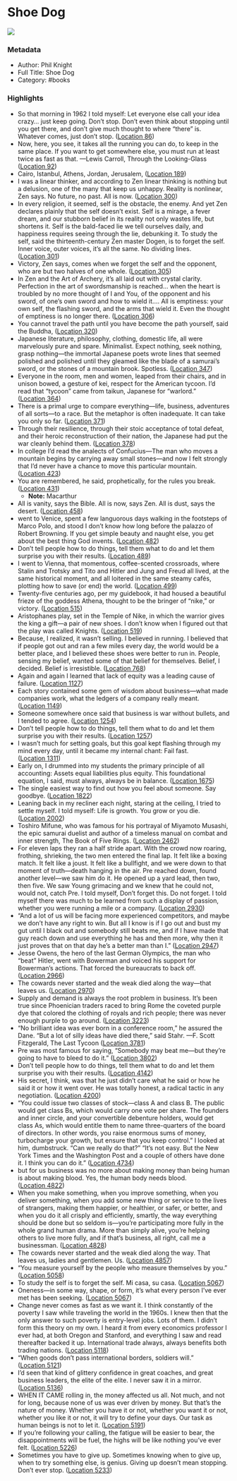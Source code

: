 # Shoe Dog

![](https://images-na.ssl-images-amazon.com/images/I/41k%2BWVPLwZL._SL200_.jpg)

### Metadata

- Author: Phil Knight
- Full Title: Shoe Dog
- Category: #books

### Highlights

- So that morning in 1962 I told myself: Let everyone else call your idea crazy… just keep going. Don’t stop. Don’t even think about stopping until you get there, and don’t give much thought to where “there” is. Whatever comes, just don’t stop. ([Location 86](https://readwise.io/to_kindle?action=open&asin=B0176M1A44&location=86))
- Now, here, you see, it takes all the running you can do, to keep in the same place. If you want to get somewhere else, you must run at least twice as fast as that. —Lewis Carroll, Through the Looking-Glass ([Location 92](https://readwise.io/to_kindle?action=open&asin=B0176M1A44&location=92))
- Cairo, Istanbul, Athens, Jordan, Jerusalem, ([Location 189](https://readwise.io/to_kindle?action=open&asin=B0176M1A44&location=189))
- I was a linear thinker, and according to Zen linear thinking is nothing but a delusion, one of the many that keep us unhappy. Reality is nonlinear, Zen says. No future, no past. All is now. ([Location 300](https://readwise.io/to_kindle?action=open&asin=B0176M1A44&location=300))
- In every religion, it seemed, self is the obstacle, the enemy. And yet Zen declares plainly that the self doesn’t exist. Self is a mirage, a fever dream, and our stubborn belief in its reality not only wastes life, but shortens it. Self is the bald-faced lie we tell ourselves daily, and happiness requires seeing through the lie, debunking it. To study the self, said the thirteenth-century Zen master Dogen, is to forget the self. Inner voice, outer voices, it’s all the same. No dividing lines. ([Location 301](https://readwise.io/to_kindle?action=open&asin=B0176M1A44&location=301))
- Victory, Zen says, comes when we forget the self and the opponent, who are but two halves of one whole. ([Location 305](https://readwise.io/to_kindle?action=open&asin=B0176M1A44&location=305))
- In Zen and the Art of Archery, it’s all laid out with crystal clarity. Perfection in the art of swordsmanship is reached… when the heart is troubled by no more thought of I and You, of the opponent and his sword, of one’s own sword and how to wield it.… All is emptiness: your own self, the flashing sword, and the arms that wield it. Even the thought of emptiness is no longer there. ([Location 306](https://readwise.io/to_kindle?action=open&asin=B0176M1A44&location=306))
- You cannot travel the path until you have become the path yourself, said the Buddha, ([Location 320](https://readwise.io/to_kindle?action=open&asin=B0176M1A44&location=320))
- Japanese literature, philosophy, clothing, domestic life, all were marvelously pure and spare. Minimalist. Expect nothing, seek nothing, grasp nothing—the immortal Japanese poets wrote lines that seemed polished and polished until they gleamed like the blade of a samurai’s sword, or the stones of a mountain brook. Spotless. ([Location 347](https://readwise.io/to_kindle?action=open&asin=B0176M1A44&location=347))
- Everyone in the room, men and women, leaped from their chairs, and in unison bowed, a gesture of kei, respect for the American tycoon. I’d read that “tycoon” came from taikun, Japanese for “warlord.” ([Location 364](https://readwise.io/to_kindle?action=open&asin=B0176M1A44&location=364))
- There is a primal urge to compare everything—life, business, adventures of all sorts—to a race. But the metaphor is often inadequate. It can take you only so far. ([Location 371](https://readwise.io/to_kindle?action=open&asin=B0176M1A44&location=371))
- Through their resilience, through their stoic acceptance of total defeat, and their heroic reconstruction of their nation, the Japanese had put the war cleanly behind them. ([Location 378](https://readwise.io/to_kindle?action=open&asin=B0176M1A44&location=378))
- In college I’d read the analects of Confucius—The man who moves a mountain begins by carrying away small stones—and now I felt strongly that I’d never have a chance to move this particular mountain. ([Location 423](https://readwise.io/to_kindle?action=open&asin=B0176M1A44&location=423))
- You are remembered, he said, prophetically, for the rules you break. ([Location 431](https://readwise.io/to_kindle?action=open&asin=B0176M1A44&location=431))
  - **Note:** Macarthur
- All is vanity, says the Bible. All is now, says Zen. All is dust, says the desert. ([Location 458](https://readwise.io/to_kindle?action=open&asin=B0176M1A44&location=458))
- went to Venice, spent a few languorous days walking in the footsteps of Marco Polo, and stood I don’t know how long before the palazzo of Robert Browning. If you get simple beauty and naught else, you get about the best thing God invents. ([Location 482](https://readwise.io/to_kindle?action=open&asin=B0176M1A44&location=482))
- Don’t tell people how to do things, tell them what to do and let them surprise you with their results. ([Location 489](https://readwise.io/to_kindle?action=open&asin=B0176M1A44&location=489))
- I went to Vienna, that momentous, coffee-scented crossroads, where Stalin and Trotsky and Tito and Hitler and Jung and Freud all lived, at the same historical moment, and all loitered in the same steamy cafés, plotting how to save (or end) the world. ([Location 499](https://readwise.io/to_kindle?action=open&asin=B0176M1A44&location=499))
- Twenty-five centuries ago, per my guidebook, it had housed a beautiful frieze of the goddess Athena, thought to be the bringer of “nike,” or victory. ([Location 515](https://readwise.io/to_kindle?action=open&asin=B0176M1A44&location=515))
- Aristophanes play, set in the Temple of Nike, in which the warrior gives the king a gift—a pair of new shoes. I don’t know when I figured out that the play was called Knights. ([Location 519](https://readwise.io/to_kindle?action=open&asin=B0176M1A44&location=519))
- Because, I realized, it wasn’t selling. I believed in running. I believed that if people got out and ran a few miles every day, the world would be a better place, and I believed these shoes were better to run in. People, sensing my belief, wanted some of that belief for themselves. Belief, I decided. Belief is irresistible. ([Location 768](https://readwise.io/to_kindle?action=open&asin=B0176M1A44&location=768))
- Again and again I learned that lack of equity was a leading cause of failure. ([Location 1127](https://readwise.io/to_kindle?action=open&asin=B0176M1A44&location=1127))
- Each story contained some gem of wisdom about business—what made companies work, what the ledgers of a company really meant. ([Location 1149](https://readwise.io/to_kindle?action=open&asin=B0176M1A44&location=1149))
- Someone somewhere once said that business is war without bullets, and I tended to agree. ([Location 1254](https://readwise.io/to_kindle?action=open&asin=B0176M1A44&location=1254))
- Don’t tell people how to do things, tell them what to do and let them surprise you with their results. ([Location 1257](https://readwise.io/to_kindle?action=open&asin=B0176M1A44&location=1257))
- I wasn’t much for setting goals, but this goal kept flashing through my mind every day, until it became my internal chant: Fail fast. ([Location 1311](https://readwise.io/to_kindle?action=open&asin=B0176M1A44&location=1311))
- Early on, I drummed into my students the primary principle of all accounting: Assets equal liabilities plus equity. This foundational equation, I said, must always, always be in balance. ([Location 1675](https://readwise.io/to_kindle?action=open&asin=B0176M1A44&location=1675))
- The single easiest way to find out how you feel about someone. Say goodbye. ([Location 1822](https://readwise.io/to_kindle?action=open&asin=B0176M1A44&location=1822))
- Leaning back in my recliner each night, staring at the ceiling, I tried to settle myself. I told myself: Life is growth. You grow or you die. ([Location 2002](https://readwise.io/to_kindle?action=open&asin=B0176M1A44&location=2002))
- Toshiro Mifune, who was famous for his portrayal of Miyamoto Musashi, the epic samurai duelist and author of a timeless manual on combat and inner strength, The Book of Five Rings. ([Location 2462](https://readwise.io/to_kindle?action=open&asin=B0176M1A44&location=2462))
- For eleven laps they ran a half stride apart. With the crowd now roaring, frothing, shrieking, the two men entered the final lap. It felt like a boxing match. It felt like a joust. It felt like a bullfight, and we were down to that moment of truth—death hanging in the air. Pre reached down, found another level—we saw him do it. He opened up a yard lead, then two, then five. We saw Young grimacing and we knew that he could not, would not, catch Pre. I told myself, Don’t forget this. Do not forget. I told myself there was much to be learned from such a display of passion, whether you were running a mile or a company. ([Location 2930](https://readwise.io/to_kindle?action=open&asin=B0176M1A44&location=2930))
- “And a lot of us will be facing more experienced competitors, and maybe we don’t have any right to win. But all I know is if I go out and bust my gut until I black out and somebody still beats me, and if I have made that guy reach down and use everything he has and then more, why then it just proves that on that day he’s a better man than I.” ([Location 2947](https://readwise.io/to_kindle?action=open&asin=B0176M1A44&location=2947))
- Jesse Owens, the hero of the last German Olympics, the man who “beat” Hitler, went with Bowerman and voiced his support for Bowerman’s actions. That forced the bureaucrats to back off. ([Location 2966](https://readwise.io/to_kindle?action=open&asin=B0176M1A44&location=2966))
- The cowards never started and the weak died along the way—that leaves us. ([Location 2970](https://readwise.io/to_kindle?action=open&asin=B0176M1A44&location=2970))
- Supply and demand is always the root problem in business. It’s been true since Phoenician traders raced to bring Rome the coveted purple dye that colored the clothing of royals and rich people; there was never enough purple to go around. ([Location 3223](https://readwise.io/to_kindle?action=open&asin=B0176M1A44&location=3223))
- “No brilliant idea was ever born in a conference room,” he assured the Dane. “But a lot of silly ideas have died there,” said Stahr. —F. Scott Fitzgerald, The Last Tycoon ([Location 3781](https://readwise.io/to_kindle?action=open&asin=B0176M1A44&location=3781))
- Pre was most famous for saying, “Somebody may beat me—but they’re going to have to bleed to do it.” ([Location 3802](https://readwise.io/to_kindle?action=open&asin=B0176M1A44&location=3802))
- Don’t tell people how to do things, tell them what to do and let them surprise you with their results. ([Location 4142](https://readwise.io/to_kindle?action=open&asin=B0176M1A44&location=4142))
- His secret, I think, was that he just didn’t care what he said or how he said it or how it went over. He was totally honest, a radical tactic in any negotiation. ([Location 4200](https://readwise.io/to_kindle?action=open&asin=B0176M1A44&location=4200))
- “You could issue two classes of stock—class A and class B. The public would get class Bs, which would carry one vote per share. The founders and inner circle, and your convertible debenture holders, would get class As, which would entitle them to name three-quarters of the board of directors. In other words, you raise enormous sums of money, turbocharge your growth, but ensure that you keep control.” I looked at him, dumbstruck. “Can we really do that?” “It’s not easy. But the New York Times and the Washington Post and a couple of others have done it. I think you can do it.” ([Location 4734](https://readwise.io/to_kindle?action=open&asin=B0176M1A44&location=4734))
- but for us business was no more about making money than being human is about making blood. Yes, the human body needs blood. ([Location 4822](https://readwise.io/to_kindle?action=open&asin=B0176M1A44&location=4822))
- When you make something, when you improve something, when you deliver something, when you add some new thing or service to the lives of strangers, making them happier, or healthier, or safer, or better, and when you do it all crisply and efficiently, smartly, the way everything should be done but so seldom is—you’re participating more fully in the whole grand human drama. More than simply alive, you’re helping others to live more fully, and if that’s business, all right, call me a businessman. ([Location 4828](https://readwise.io/to_kindle?action=open&asin=B0176M1A44&location=4828))
- The cowards never started and the weak died along the way. That leaves us, ladies and gentlemen. Us. ([Location 4857](https://readwise.io/to_kindle?action=open&asin=B0176M1A44&location=4857))
- “You measure yourself by the people who measure themselves by you.” ([Location 5058](https://readwise.io/to_kindle?action=open&asin=B0176M1A44&location=5058))
- To study the self is to forget the self. Mi casa, su casa. ([Location 5067](https://readwise.io/to_kindle?action=open&asin=B0176M1A44&location=5067))
- Oneness—in some way, shape, or form, it’s what every person I’ve ever met has been seeking. ([Location 5067](https://readwise.io/to_kindle?action=open&asin=B0176M1A44&location=5067))
- Change never comes as fast as we want it. I think constantly of the poverty I saw while traveling the world in the 1960s. I knew then that the only answer to such poverty is entry-level jobs. Lots of them. I didn’t form this theory on my own. I heard it from every economics professor I ever had, at both Oregon and Stanford, and everything I saw and read thereafter backed it up. International trade always, always benefits both trading nations. ([Location 5118](https://readwise.io/to_kindle?action=open&asin=B0176M1A44&location=5118))
- “When goods don’t pass international borders, soldiers will.” ([Location 5121](https://readwise.io/to_kindle?action=open&asin=B0176M1A44&location=5121))
- I’d seen that kind of glittery confidence in great coaches, and great business leaders, the elite of the elite. I never saw it in a mirror. ([Location 5136](https://readwise.io/to_kindle?action=open&asin=B0176M1A44&location=5136))
- WHEN IT CAME rolling in, the money affected us all. Not much, and not for long, because none of us was ever driven by money. But that’s the nature of money. Whether you have it or not, whether you want it or not, whether you like it or not, it will try to define your days. Our task as human beings is not to let it. ([Location 5191](https://readwise.io/to_kindle?action=open&asin=B0176M1A44&location=5191))
- If you’re following your calling, the fatigue will be easier to bear, the disappointments will be fuel, the highs will be like nothing you’ve ever felt. ([Location 5226](https://readwise.io/to_kindle?action=open&asin=B0176M1A44&location=5226))
- Sometimes you have to give up. Sometimes knowing when to give up, when to try something else, is genius. Giving up doesn’t mean stopping. Don’t ever stop. ([Location 5233](https://readwise.io/to_kindle?action=open&asin=B0176M1A44&location=5233))
